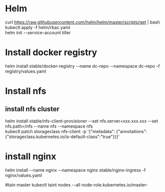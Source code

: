 
# Helm 
curl https://raw.githubusercontent.com/helm/helm/master/scripts/get | bash <br />
kubectl apply -f helm/rbac.yaml <br />
helm init --service-account tiller <br />
  
# Install docker registry
helm install stable/docker-registry --name dc-repo --namespace dc-repo -f registry/values.yaml <br />
 

# Install nfs
## install nfs cluster
helm install stable/nfs-client-provisioner --set nfs.server=xxx.xxx.xxx --set nfs.path=/nfs --name nfs --namespace nfs  <br />
kubectl patch storageclass nfs-client -p '{"metadata": {"annotations":{"storageclass.kubernetes.io/is-default-class":"true"}}}'  <br />


# install nginx
helm install --name nginx --namespace nginx stable/nginx-ingress -f nginx/values.yaml<br />

#tain master
kubectl taint nodes --all node-role.kubernetes.io/master- <br />
